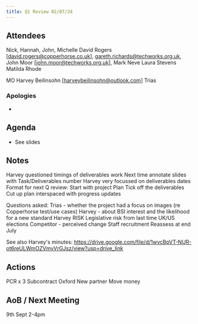 ```yaml
---
title: Q1 Review 02/07/24
---
```


## Attendees
Nick, Hannah, John, Michelle
David Rogers [david.rogers@copperhorse.co.uk], 
gareth.richards@techworks.org.uk,
John Moor [john.moor@techworks.org.uk], 
Mark Neve
Laura Stevens
Matilda Rhode

MO
Harvey Beilinsohn [harveybeilinsohn@outlook.com]
Trias


### Apologies
- 

## Agenda
- See slides

## Notes
Harvey questioned timings of deliverables work
Next time annotate slides with Task/Deliverables number
Harvey very focussed on deliverables dates
Format for next Q review:
Start with project Plan
Tick off the deliverables
Cut up plan interspaced with progress updates

Questions asked:
Trias - whether the project had a focus on images (re Copperhorse test/use cases)
Harvey - about BSI interest and the likelihood for a new standard
Harvey RISK
Legislative risk from last time
UK/US elections
Competitor - perceived change
Staff recruitment
Reassess at end July

See also Harvey's minutes: https://drive.google.com/file/d/1wvcBpVT-NUR-ot6reULWmOZVmyVrGJsz/view?usp=drive_link


## Actions
PCR x 3
Subcontract
Oxford
New partner
Move money

## AoB / Next Meeting
9th Sept 2-4pm